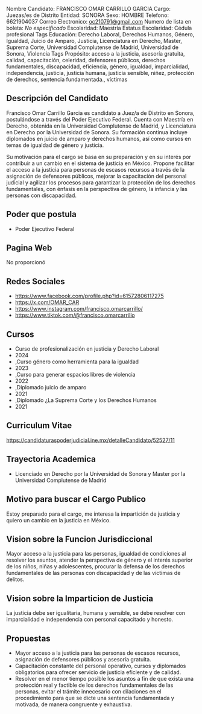 Nombre Candidato: FRANCISCO OMAR CARRILLO GARCIA
Cargo: Juezas/es de Distrito
Entidad: SONORA
Sexo: HOMBRE
Telefono: 6621904037
Correo Electronico: oc210791@gmail.com
Numero de lista en boleta: *No especificado*
Escolaridad: Maestría
Estatus Escolaridad: Cédula profesional
Tags Educación: Derecho Laboral, Derechos Humanos, Género, Igualdad, Juicio de Amparo, Justicia, Licenciatura en Derecho, Master, Suprema Corte, Universidad Complutense de Madrid, Universidad de Sonora, Violencia
Tags Propósito: acceso a la justicia, asesoría gratuita, calidad, capacitación, celeridad, defensores públicos, derechos fundamentales, discapacidad, eficiencia, género, igualdad, imparcialidad, independencia, justicia, justicia humana, justicia sensible, niñez, protección de derechos, sentencia fundamentada., víctimas


## Descripción del Candidato 

Francisco Omar Carrillo Garcia es candidato a Juez/a de Distrito en Sonora, postulándose a través del Poder Ejecutivo Federal. Cuenta con Maestría en Derecho, obtenida en la Universidad Complutense de Madrid, y Licenciatura en Derecho por la Universidad de Sonora. Su formación continua incluye diplomados en juicio de amparo y derechos humanos, así como cursos en temas de igualdad de género y justicia.

Su motivación para el cargo se basa en su preparación y en su interés por contribuir a un cambio en el sistema de justicia en México. Propone facilitar el acceso a la justicia para personas de escasos recursos a través de la asignación de defensores públicos, mejorar la capacitación del personal judicial y agilizar los procesos para garantizar la protección de los derechos fundamentales, con énfasis en la perspectiva de género, la infancia y las personas con discapacidad.


## Poder que postula

- Poder Ejecutivo Federal


## Pagina Web

No proporcionó


## Redes Sociales

- https://www.facebook.com/profile.php?id=61572806117275
- https://x.com/OMAR_CAR
- https://www.instagram.com/francisco.omarcarrillo/
- https://www.tiktok.com/@francisco.omarcarrillo


## Cursos

- Curso de profesionalización en justicia y Derecho Laboral
- 2024
- ,Curso género como herramienta para la igualdad
- 2023
- ,Curso para generar espacios libres de violencia
- 2022
- ,Diplomado juicio de amparo
- 2021
- ,Diplomado ¿La Suprema Corte y los Derechos Humanos
- 2021


## Curriculum Vitae

https://candidaturaspoderjudicial.ine.mx/detalleCandidato/52527/11


## Trayectoria Academica

- Licenciado en Derecho por la Universidad de Sonora y Master por la Universidad Complutense de Madrid


## Motivo para buscar el Cargo Publico

Estoy preparado para el cargo, me interesa la impartición de justicia y quiero un cambio en la justicia en México.


## Vision sobre la Funcion Jurisdiccional

Mayor acceso a la justicia para las personas, igualdad de condiciones al resolver los asuntos, atender la perspectiva de género y el interés superior de los niños, niñas y adolescentes, procurar la defensa de los derechos fundamentales de las personas con discapacidad y de las víctimas de delitos.


## Vision sobre la Imparticion de Justicia

La justicia debe ser igualitaria, humana y sensible, se debe resolver con imparcialidad e independencia con personal capacitado y honesto.


## Propuestas

- Mayor acceso a la justicia para las personas de escasos recursos, asignación de defensores públicos y asesoría gratuita.
- Capacitación constante del personal operativo, cursos y diplomados obligatorios para ofrecer servicio de justicia eficiente y de calidad.
- Resolver en el menor tiempo posible los asuntos a fin de que exista una protección real y factible de los derechos fundamentales de las personas, evitar el trámite innecesario con dilaciones en el procedimiento para que se dicte una sentencia fundamentada y motivada, de manera congruente y exhaustiva.

